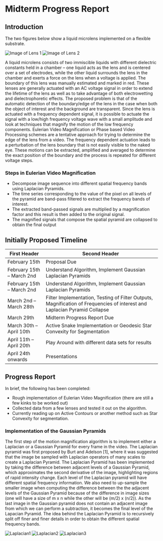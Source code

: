 # Midterm Progress Report

## Introduction
The two figures below show a liquid microlens implemented on a flexible substrate.

![Image of Lens 1](https://github.com/jayerfernandes/CS766/blob/master/prop_1.png?raw=true)
![Image of Lens 2](https://github.com/jayerfernandes/CS766/blob/master/prop_2.png?raw=true)

A liquid microlens consists of two immiscible liquids with different dielectric constants held in a chamber – one liquid acts as the lens and is centered over a set of electrodes, while the other liquid surrounds the lens in the chamber and exerts a force on the lens when a voltage is applied. The boundary of this lens was manually estimated and marked in red. These lenses are generally actuated with an AC voltage signal in order to extend the lifetime of the lens as well as to take advantage of both electrowetting and dielectrophoretic effects.
The proposed problem is that of the automatic detection of the boundary/edge of the lens in the case when both the object of interest and the background are transparent.
Since the lens is actuated with a frequency dependent signal, it is possible to actuate the signal with a low/high frequency voltage wave with a small amplitude and look at techniques that magnify the motion of the low frequency components. Eulerian Video Magnification or Phase based Video Processing schemes are a tentative approach for trying to determine the edge of the lens from a video. The frequency dependent actuation leads to a perturbation of the lens boundary that is not easily visible to the naked eye. These motions can be extracted, amplified and averaged to determine the exact position of the boundary and the process is repeated for different voltage steps.

### Steps in Eulerian Video Magnification

*	Decompose image sequence into different spatial frequency bands using Laplacian Pyramids.
*	The time series corresponding to the value of the pixel on all levels of the pyramid are band-pass filtered to extract the frequency bands of interest.
*	The extracted band-passed signals are multiplied by a magnification factor and this result is then added to the original signal.
*	The magnified signals that compose the spatial pyramid are collapsed to obtain the final output


## Initially Proposed Timeline

First Header | Second Header
------------ | -------------
February 15th | Proposal Due
February 15th – March 2nd | Understand Algorithm, Implement Gaussian Laplacian Pyramids
February 15th – March 2nd | Understand Algorithm, Implement Gaussian Laplacian Pyramids
March 2nd – March 28th | Filter Implementation, Testing of Filter Outputs, Magnification of Frequencies of interest and Laplacian Pyramid Collapse
March 29th | Midterm Progress Report Due
March 30th – April 10th | Active Snake Implementation or Geodesic Star Convexity for Segmentation
April 11th – April 20th | Play Around with different data sets for results
April 24th onwards | Presentations


## Progress Report

In brief, the following has been completed:
*	Rough implementation of Eulerian Video Magnification (there are still a few kinks to be worked out)
*	Collected data from a few lenses and tested it out on the algorithm.
*	Currently reading up on Active Contours or another method such as Star Convexity for segmentation.


### Implementation of the Gaussian Pyramids

The first step of the motion magnification algorithm is to implement either a Laplacian or a Gaussian Pyramid for every frame in the video. The Laplacian pyramid was first proposed by Burt and Adelson [1], where it was suggested that the image be sampled with Laplacian operators of many scales to create a Laplacian Pyramid.
The Laplacian Pyramid has been implemented by taking the difference between adjacent levels of a Gaussian Pyramid, which approximates the second derivative of the image, highlighting regions of rapid intensity change. 
Each level of the Laplacian pyramid will have different spatial frequency information. We also need to up-sample the smaller image when computing the difference between the the adjacent levels of the Gaussian Pyramid because of the difference in image sizes (one will have a size of m x n while the other will be (m/2) x (n/2)). As the last image in the Gaussian pyramid does not contain an adjacent image from which we can perform a subtraction, it becomes the final level of the Lapacian Pyramid.
The idea behind the Laplacian Pyramid is to recursively split off finer and finer details in order to obtain the different spatial frequency bands.

![Laplacian1](https://github.com/jayerfernandes/CS766/blob/master/laplacian1.jpg)
![Laplacian2](https://github.com/jayerfernandes/CS766/blob/master/laplacian2.jpg)
![Laplacian3](https://github.com/jayerfernandes/CS766/blob/master/laplacian3.jpg)



